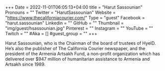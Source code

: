 +++
Date = 2022-11-01T06:05:13+04:00
title = "Harut Sassounian"
Pronouns = ""
Twitter = "HarutSassounian"
Website = "https://www.thecaliforniacourier.com/"
Type = "guest"
Facebook = "harut.sassounian"
Linkedin = ""
GitHub = ""
Thumbnail = "img/guest/hsassounian.jpg"
Pinterest = ""
Instagram = ""
YouTube = ""
Twitch = ""
#Aka = []
#guest_group = ""
+++

Harut Sassounian, who is the Chairman of the board of trustees of HyelD. He’s also the publisher of The California Courier newspaper, and the president of the Armenia Artsakh Fund, a non-profit organization which has delivered over $947 million of humanitarian assistance to Armenia and Artsakh since 1989.
